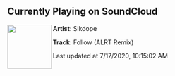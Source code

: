 ## Currently Playing on SoundCloud

[<img align="left" width="100" src="https://i1.sndcdn.com/artworks-6gtxt2kVootiGkW9-m69diQ-t50x50.jpg">](https://soundcloud.com/sikdope/follow-alrt-remix?in=saxurn/sets/dancing-landscapes)

**Artist**: Sikdope 

**Track**: Follow (ALRT Remix)

Last updated at 7/17/2020, 10:15:02 AM
